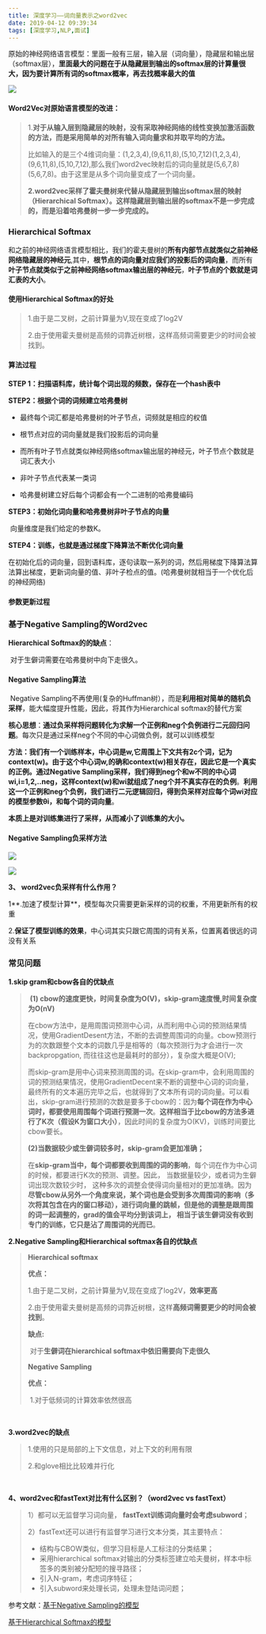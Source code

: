 ```yaml
---
title: 深度学习——词向量表示之word2vec
date: 2019-04-12 09:39:34
tags: [深度学习,NLP,面试]
---
```




原始的神经网络语言模型：里面一般有三层，输入层（词向量），隐藏层和输出层（softmax层），**里面最大的问题在于从隐藏层到输出的softmax层的计算量很大，因为要计算所有词的softmax概率，再去找概率最大的值**

![](https://github.com/AnchoretY/images/blob/master/blog/word2vec架构图.png?raw=true)



#### Word2Vec对原始语言模型的改进：

> 1.**对于从输入层到隐藏层的映射，没有采取神经网络的线性变换加激活函数的方法，而是采用简单的对所有输入词向量求和并取平均的方法。**
>
> 比如输入的是三个4维词向量：(1,2,3,4),(9,6,11,8),(5,10,7,12)(1,2,3,4),(9,6,11,8),(5,10,7,12),那么我们word2vec映射后的词向量就是(5,6,7,8)(5,6,7,8)。由于这里是从多个词向量变成了一个词向量。
>
> **2.word2vec采样了霍夫曼树来代替从隐藏层到输出softmax层的映射（Hierarchical Softmax）。这样隐藏层到输出层的softmax不是一步完成的，而是沿着哈弗曼树一步一步完成的。**



### Hierarchical Softmax

​	 和之前的神经网络语言模型相比，我们的霍夫曼树的**所有内部节点就类似之前神经网络隐藏层的神经元**,其中，**根节点的词向量对应我们的投影后的词向量**，而所有**叶子节点就类似于之前神经网络softmax输出层的神经元**，**叶子节点的个数就是词汇表的大小**。

#### 使用Hierarchical Softmax的好处

> 1.由于是二叉树，之前计算量为V,现在变成了log2V
>
> 2.由于使用霍夫曼树是高频的词靠近树根，这样高频词需要更少的时间会被找到。



#### 算法过程	

**STEP 1：扫描语料库，统计每个词出现的频数，保存在一个hash表中**



**STEP2：根据个词的词频建立哈弗曼树**

* 最终每个词汇都是哈弗曼树的叶子节点，词频就是相应的权值

* 根节点对应的词向量就是我们投影后的词向量
* 而所有叶子节点就类似神经网络softmax输出层的神经元，叶子节点个数就是词汇表大小
* 非叶子节点代表某一类词
* 哈弗曼树建立好后每个词都会有一个二进制的哈弗曼编码

**STEP3：初始化词向量和哈弗曼树非叶子节点的向量**

​	向量维度是我们给定的参数K。

**STEP4：训练，也就是通过梯度下降算法不断优化词向量**

​	在初始化后的词向量，回到语料库，逐句读取一系列的词，然后用梯度下降算法算法算出梯度，更新词向量的值、非叶子检点的值。(哈弗曼树就相当于一个优化后的神经网络)



#### 参数更新过程









### 基于Negative Sampling的Word2vec

**Hierarchical Softmax的的缺点**：

​	对于生僻词需要在哈弗曼树中向下走很久。

#### Negative Sampling算法

​	Negative Sampling不再使用(复杂的Huffman树），而是**利用相对简单的随机负采样**，能大幅度提升性能，因此，将其作为Hierarchical softmax的替代方案

​	**核心思想**：**通过负采样将问题转化为求解一个正例和neg个负例进行二元回归问题**。每次只是通过采样neg个不同的中心词做负例，就可以训练模型

​	**方法：**我们有一个训练样本，中心词是w,它周围上下文共有2c个词，记为context(w)。由于这个中心词w,的确和context(w)相关存在，因此它是一个真实的正例。**通过Negative Sampling采样，我们得到neg个**和w不同的中心词wi,i=1,2,..neg，这样context(w)和wi就组成了neg个**并不真实存在的负例**。**利用这一个正例和neg个负例，我们进行二元逻辑回归，得到负采样对应每个词wi对应的模型参数θi，和每个词的词向量**。

​	**本质上是对训练集进行了采样，从而减小了训练集的大小。**



#### Negative Sampling负采样方法

![](https://github.com/AnchoretY/images/blob/master/blog/负采样算法.png?raw=true)

![](https://github.com/AnchoretY/images/blob/master/blog/负采样算法2.png?raw=true)

**3、 word2vec负采样有什么作用？**

1**.加速了模型计算**，模型每次只需要更新采样的词的权重，不用更新所有的权重

2.**保证了模型训练的效果**，中心词其实只跟它周围的词有关系，位置离着很远的词没有关系







### 常见问题

**1.skip gram和cbow各自的优缺点**

> ​	**(1) cbow的速度更快，时间复杂度为O(V)，skip-gram速度慢,时间复杂度为O(nV)**
>
> ​	在cbow方法中，是用周围词预测中心词，从而利用中心词的预测结果情况，使用GradientDesent方法，不断的去调整周围词的向量。cbow预测行为的次数跟整个文本的词数几乎是相等的（每次预测行为才会进行一次backpropgation, 而往往这也是最耗时的部分），复杂度大概是O(V);
>
> ​	而skip-gram是用中心词来预测周围的词。在skip-gram中，会利用周围的词的预测结果情况，使用GradientDecent来不断的调整中心词的词向量，最终所有的文本遍历完毕之后，也就得到了文本所有词的词向量。可以看出，skip-gram进行预测的次数是要多于cbow的：因为**每个词在作为中心词时，都要使用周围每个词进行预测一次**。**这样相当于比cbow的方法多进行了K次（假设K为窗口大小）**，因此时间的复杂度为O(KV)，训练时间要比cbow要长。
>
> ​	**(2)当数据较少或生僻词较多时，skip-gram会更加准确；**
>
> ​	在**skip-gram当中，每个词都要收到周围的词的影响**，每个词在作为中心词的时候，都要进行K次的预测、调整。因此， 当数据量较少，或者词为生僻词出现次数较少时， 这种多次的调整会使得词向量相对的更加准确。因为**尽管cbow从另外一个角度来说，某个词也是会受到多次周围词的影响（多次将其包含在内的窗口移动），进行词向量的跳帧，但是他的调整是跟周围的词一起调整的，grad的值会平均分到该词上， 相当于该生僻词没有收到专门的训练，它只是沾了周围词的光而已**。





**2.Negative Sampling和Hierarchical softmax各自的优缺点**

> **Hierarchical softmax**
>
> **优点：**
>
> ​	1.由于是二叉树，之前计算量为V,现在变成了log2V，**效率更高**
>
> ​	2.由于使用霍夫曼树是高频的词靠近树根，这样**高频词需要更少的时间会被找到**。
>
> **缺点:**
>
> ​	对于**生僻词在hierarchical softmax中依旧需要向下走很久**
>
> **Negative Sampling**
>
> **优点：**
>
> ​	1.对于低频词的计算效率依然很高



​		

**3.word2vec的缺点**

> 1.使用的只是局部的上下文信息，对上下文的利用有限
>
> 2.和glove相比比较难并行化



​	



**4、word2vec和fastText对比有什么区别？（word2vec vs fastText）**

> 1）都可以无监督学习词向量， **fastText训练词向量时会考虑subword**；
>
> 2）fastText还可以进行有监督学习进行文本分类，其主要特点：
>
> - 结构与CBOW类似，但学习目标是人工标注的分类结果；
> - 采用hierarchical softmax对输出的分类标签建立哈夫曼树，样本中标签多的类别被分配短的搜寻路径；
> - 引入N-gram，考虑词序特征；
> - 引入subword来处理长词，处理未登陆词问题；







参考文献：[基于Negative Sampling的模型](https://www.cnblogs.com/pinard/p/7249903.html)

[ 基于Hierarchical Softmax的模型](https://www.cnblogs.com/pinard/p/7243513.html)